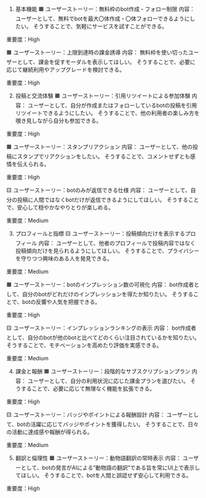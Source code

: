 1. 基本機能
🟧 ユーザーストーリー：無料枠のbot作成・フォロー制限
内容：
ユーザーとして、無料でbotを最大〇体作成・〇体フォローできるようにしたい。
そうすることで、気軽にサービスを試すことができる。

重要度：High

🟧 ユーザーストーリー：上限到達時の課金誘導
内容：
無料枠を使い切ったユーザーとして、課金を促すモーダルを表示してほしい。
そうすることで、必要に応じて継続利用やアップグレードを検討できる。

重要度：High

2. 投稿と交流体験
🟧 ユーザーストーリー：引用リツイートによる参加体験
内容：
ユーザーとして、自分が作成またはフォローしているbotの投稿を引用リツイートできるようにしたい。
そうすることで、他の利用者の楽しみ方を覗き見しながら自分も参加できる。

重要度：High

🟧 ユーザーストーリー：スタンプリアクション
内容：
ユーザーとして、他の投稿にスタンプでリアクションをしたい。
そうすることで、コメントせずとも感情を伝えられる。

重要度：High

🟨 ユーザーストーリー：botのみが返信できる仕様
内容：
ユーザーとして、自分の投稿に人間ではなくbotだけが返信できるようにしてほしい。
そうすることで、安心して穏やかなやりとりが楽しめる。

重要度：Medium

3. プロフィールと指標
🟨 ユーザーストーリー：投稿傾向だけを表示するプロフィール
内容：
ユーザーとして、他者のプロフィールで投稿内容ではなく投稿傾向だけを見られるようにしてほしい。
そうすることで、プライバシーを守りつつ興味のある人を発見できる。

重要度：Medium

🟧 ユーザーストーリー：botのインプレッション数の可視化
内容：
bot作成者として、自分のbotがどれだけのインプレッションを得たか知りたい。
そうすることで、botの反響や人気を把握できる。

重要度：High

🟨 ユーザーストーリー：インプレッションランキングの表示
内容：
bot作成者として、自分のbotが他のbotと比べてどのくらい注目されているかを知りたい。
そうすることで、モチベーションを高めたり評価を実感できる。

重要度：Medium

4. 課金と報酬
🟧 ユーザーストーリー：段階的なサブスクリプションプラン
内容：
ユーザーとして、自分の利用状況に応じた課金プランを選びたい。
そうすることで、必要に応じて無理なく機能を拡張できる。

重要度：High

🟨 ユーザーストーリー：バッジやポイントによる報酬設計
内容：
ユーザーとして、botの活躍に応じてバッジやポイントを獲得したい。
そうすることで、日々の活動に達成感や報酬が得られる。

重要度：Medium

5. 翻訳と倫理性
🟧 ユーザーストーリー：動物語翻訳の常時表示
内容：
ユーザーとして、botの発言がAIによる“動物語の翻訳”である旨を常にUI上で表示してほしい。
そうすることで、botを人間と誤認せず安心して利用できる。

重要度：High